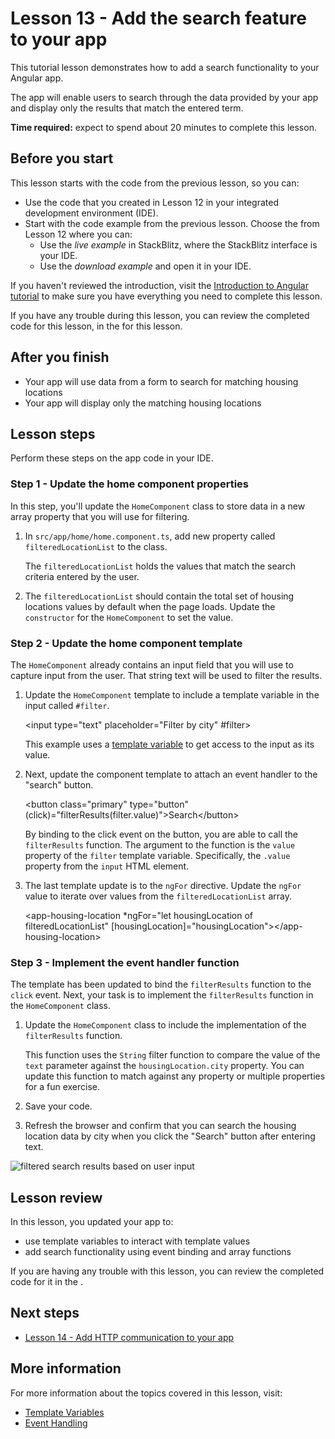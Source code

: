 # Lesson 13 - Add the search feature to your app

This tutorial lesson demonstrates how to add a search functionality to your Angular app.

The app will enable users to search through the data provided by your app and display only the results that match the entered term.

**Time required:** expect to spend about 20 minutes to complete this lesson.

## Before you start

This lesson starts with the code from the previous lesson, so you can:

*   Use the code that you created in Lesson 12 in your integrated development environment (IDE).
*   Start with the code example from the previous lesson. Choose the <live-example name="first-app-lesson-12"></live-example> from Lesson 12 where you can:
    *   Use the *live example* in StackBlitz, where the StackBlitz interface is your IDE.
    *   Use the *download example* and open it in your IDE.

If you haven't reviewed the introduction, visit the [Introduction to Angular tutorial](tutorial/first-app) to make sure you have everything you need to complete this lesson.

If you have any trouble during this lesson, you can review the completed code for this lesson, in the <live-example></live-example> for this lesson.

## After you finish

*  Your app will use data from a form to search for matching housing locations
*  Your app will display only the matching housing locations

## Lesson steps

Perform these steps on the app code in your IDE.

### Step 1 - Update the home component properties
In this step, you'll update the `HomeComponent` class to store data in a new array property that you will use for filtering.

1.  In `src/app/home/home.component.ts`, add new property called `filteredLocationList` to the class.

    <code-example header="Add the filtered results property" path="first-app-lesson-13/src/app/home/home.component.ts" region="add-filtered-location-list"></code-example>

    The `filteredLocationList` holds the values that match the search criteria entered by the user.

1.  The `filteredLocationList` should contain the total set of housing locations values by default when the page loads. Update the `constructor` for the `HomeComponent` to set the value.

    <code-example header="Set the value of filteredLocationList" path="first-app-lesson-13/src/app/home/home.component.ts" region="update-constructor"></code-example>

### Step 2 - Update the home component template
The `HomeComponent` already contains an input field that you will use to capture input from the user. That string text will be used to filter the results.

1.  Update the `HomeComponent` template to include a template variable in the input called `#filter`.

    <code-example header="Add a template variable to HomeComponent's template"  format="html" language="html">
        &lt;input type="text" placeholder="Filter by city" #filter&gt;
    </code-example>

    This example uses a [template variable](/guide/template-reference-variables) to get access to the input as its value.

1.  Next, update the component template to attach an event handler to the "search" button.

    <code-example header="Bind the click event" format="html" language="html">
        &lt;button class="primary" type="button" (click)="filterResults(filter.value)"&gt;Search&lt;/button&gt;
    </code-example>

    By binding to the click event on the button, you are able to call the `filterResults` function. The argument to the function is the `value` property of the `filter` template variable. Specifically, the `.value` property from the `input` HTML element.

1.  The last template update is to the `ngFor` directive. Update the `ngFor` value to iterate over values from the `filteredLocationList` array.

    <code-example header="Update the ngFor directive value" format="html" language="html">
        &lt;app-housing-location *ngFor="let housingLocation of filteredLocationList" [housingLocation]="housingLocation"&gt;&lt;/app-housing-location&gt;
    </code-example>

### Step 3 - Implement the event handler function

The template has been updated to bind the `filterResults` function to the `click` event. Next, your task is to implement the `filterResults` function in the `HomeComponent` class.

1.  Update the `HomeComponent` class to include the implementation of the `filterResults` function.
    
    <code-example header="Add the filterResults function implementation" path="first-app-lesson-13/src/app/home/home.component.ts" region="add-filter-results-fn"></code-example>

    This function uses the `String` filter function to compare the value of the `text` parameter against the `housingLocation.city` property. You can update this function to match against any property or multiple properties for a fun exercise.

1. Save your code.

1. Refresh the browser and confirm that you can search the housing location data by city when you click the "Search" button after entering text.

<section class="lightbox">
<img alt="filtered search results based on user input" src="generated/images/guide/faa/homes-app-lesson-13-step-3.png">
</section>

## Lesson review

In this lesson, you updated your app to:
*  use template variables to interact with template values
*  add search functionality using event binding and array functions

If you are having any trouble with this lesson, you can review the completed code for it in the <live-example></live-example>.

## Next steps

*  [Lesson 14 - Add HTTP communication to your app](tutorial/first-app/first-app-lesson-14)

## More information

For more information about the topics covered in this lesson, visit:

*  [Template Variables](/guide/template-reference-variables)
*  [Event Handling](/guide/event-binding)
